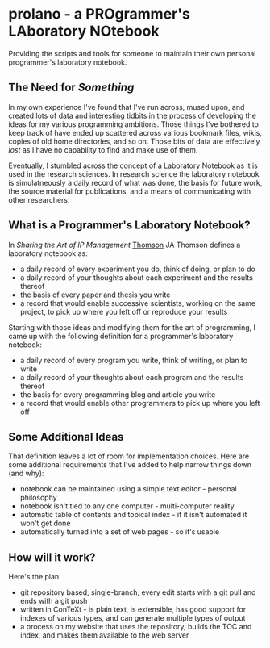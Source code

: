 prolano - a PROgrammer's LAboratory NOtebook
============================================

Providing the scripts and tools for someone to maintain their own personal
programmer's laboratory notebook.

The Need for _Something_
------------------------

In my own experience I've found that I've run across, mused upon, and created
lots of data and interesting tidbits in the process of developing the ideas for
my various programming ambitions.  Those things I've bothered to keep track of
have ended up scattered across various bookmark files, wikis, copies of old
home directories, and so on.  Those bits of data are effectively _lost_ as I
have no capability to find and make use of them.

Eventually, I stumbled across the concept of a Laboratory Notebook as it is
used in the research sciences.  In research science the laboratory notebook is
simulatneously a daily record of what was done, the basis for future work, the
source material for publications, and a means of communicating with other
researchers.

What is a Programmer's Laboratory Notebook?
-------------------------------------------

In _Sharing the Art of IP Management_ [Thomson][1] JA Thomson defines
a laboratory notebook as:
* a daily record of every experiment you do, think of doing, or plan to do
* a daily record of your thoughts about each experiment and the results thereof
* the basis of every paper and thesis you write
* a record that would enable successive scientists, working on the same
  project, to pick up where you left off or reproduce your results

[1]: http://www.iphandbook.org/handbook/ch08/p02/ "Thomson"

Starting with those ideas and modifying them for the art of programming, I came
up with the following definition for a programmer's laboratory notebook:
* a daily record of every program you write, think of writing, or plan to write
* a daily record of your thoughts about each program and the results thereof
* the basis for every programming blog and article you write
* a record that would enable other programmers to pick up where you left off

Some Additional Ideas
---------------------

That definition leaves a lot of room for implementation choices. Here are some
additional requirements that I've added to help narrow things down (and why):
* notebook can be maintained using a simple text editor - personal philosophy
* notebook isn't tied to any one computer - multi-computer reality
* automatic table of contents and topical index - if it isn't automated it won't get done
* automatically turned into a set of web pages - so it's usable

How will it work?
-----------------

Here's the plan:
* git repository based, single-branch; every edit starts with a git pull and
  ends with a git push
* written in ConTeXt - is plain text, is extensible, has good support for
  indexes of various types, and can generate multiple types of output
* a process on my website that uses the repository, builds the TOC and index,
  and makes them available to the web server

